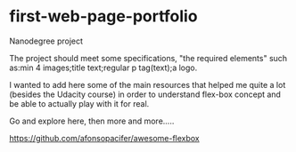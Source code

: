 # first-web-page-portfolio
Nanodegree project

The project should meet some specifications, "the required elements" such as:min 4 images;title text;regular p tag(text);a logo.

I wanted to add here some of the main resources that helped me quite a lot (besides the Udacity course) in order to understand flex-box concept and be able to actually play with it for real.

 Go and explore here, then more and more.....
 
 https://github.com/afonsopacifer/awesome-flexbox


